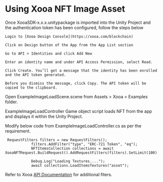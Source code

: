 
# Using Xooa NFT Image Asset 

Once XooaSDK-x.x.x.unitypackage is imported into the Unity Project and the authentication token has been configured, follow the steps below

    Login to [Xooa Design Console](https://xooa.com/blockchain)

    Click on Design button of the App from the App List section

    Go to API > Identities and click Add New

    Enter an identity name and under API Access Permission, select Read.

    Click Create. You’ll get a message that the identity has been enrolled and the API token generated.

    Before you dismiss the message, click Copy. The API token will be copied to the clipboard.



Open ExampleImageLoadScene.scene from Assets > Xooa > Examples folder.

ExampleImageLoadController Game object script loads NFT from the app and displays it within the Unity Project.

Modify below code from ExampleImageLoadController.cs as per the requirement. 

```
 RequestFilters filters = new RequestFilters();
            filters.AddFilter("type", "ERC-721 Token", "eq");
            NFTItemsCollection collections = await XooaNFTRequest.BuildRequest().AddRequestFilters(filters).SetLimit(100).Execute();

            Debug.Log("Loading Textures....");
            await collections.LoadItemsTextures("asset");
```            

Refer to Xooa [API Documentation](https://api.xooa.com/explorer/#!/NFT/NFT_GetAllTokens) for additional fiters.

